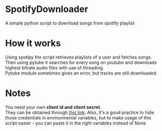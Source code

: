 # SpotifyDownloader
A simple python script to download songs from spotify playlist

# How it works
Using spotipy the script retrieves playlists of a user and fetches songs. <br>
Then using pytube it searches for every song on youtube and downloads highest bitrate audio files with use of threading. <br>
Pytube module sometimes gives an error, but tracks are still downloaded.

# Notes
You need your own <b>client id and client secret</b>. <br> They can be obtained through <a href="https://developer.spotify.com/">this link</a>.
Also, it's a good practice to hide those credentials in environmental variables, but to make usage of this script easier - you can paste it in the right variables instead of None<br>
